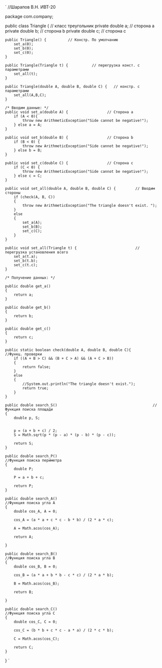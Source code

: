 `
//Шарапов В.Н. ИВТ-20

package com.company;

public class Triangle {          // класс треугольник
    private double a;               // сторона а
    private double b;               // сторона b
    private double c;               // сторона c

    public Triangle() {          // Констр. По умолчанию
        set_a(0);
        set_b(0);
        set_c(0);
    }

    public Triangle(Triangle t) {           // перегрузка конст. с параметрами
        set_all(t);
    }

    public Triangle(double A, double B, double C) {   // констр. с параметрами
        set_all(A,B,C);
    }

    /* Вводим данные: */
    public void set_a(double A) {                  // Сторона а
        if (A < 0){
            throw new ArithmeticException("Side cannot be negative!");
        } else a = A;
    }

    public void set_b(double B) {                  // Сторона b
        if (B < 0) {
            throw new ArithmeticException("Side cannot be negative!");
        } else b = B;
    }

    public void set_c(double C) {                  // Сторона с
        if (C < 0) {
            throw new ArithmeticException("Side cannot be negative!");
        } else c = C;
    }

    public void set_all(double A, double B, double C) {         // Вводим стороны
        if (check(A, B, C))
        {
            throw new ArithmeticException("The triangle doesn't exist. ");
        }
        else
        {
            set_a(A);
            set_b(B);
            set_c(C);
        }
    }

    public void set_all(Triangle t) {                           // перегрузка установления всего
        set_a(t.a);
        set_b(t.b);
        set_c(t.c);
    }

    /* Получение данных: */

    public double get_a()
    {
        return a;
    }

    public double get_b()
    {
        return b;
    }

    public double get_c()
    {
        return c;
    }

    public static boolean check(double A, double B, double C){             //Функц. проверки
        if ((A + B > C) && (B + C > A) && (A + C > B))
        {
            return false;
        }
        else
        {
            //System.out.println("The triangle doesn't exist.");
            return true;
        }
    }

    public double search_S()											//Функция поиска площади
    {
        double p, S;


        p = (a + b + c) / 2;
        S = Math.sqrt(p * (p - a) * (p - b) * (p - c));

        return S;
    }

    public double search_P()												//Функция поиска периметра
    {
        double P;

        P = a + b + c;

        return P;
    }

    public double search_A()												//Функция поиска угла А
    {
        double cos_A, A = 0;

        cos_A = (a * a + c * c - b * b) / (2 * a * c);

        A = Math.acos(cos_A);

        return A;

    }

    public double search_B()												//Функция поиска угла B
    {
        double cos_B, B = 0;

        cos_B = (a * a + b * b - c * c) / (2 * a * b);

        B = Math.acos(cos_B);

        return B;

    }

    public double search_C()												//Функция поиска угла С
    {
        double cos_C, C = 0;

        cos_C = (b * b + c * c - a * a) / (2 * c * b);

        C = Math.acos(cos_C);

        return C;
    }


}
`
